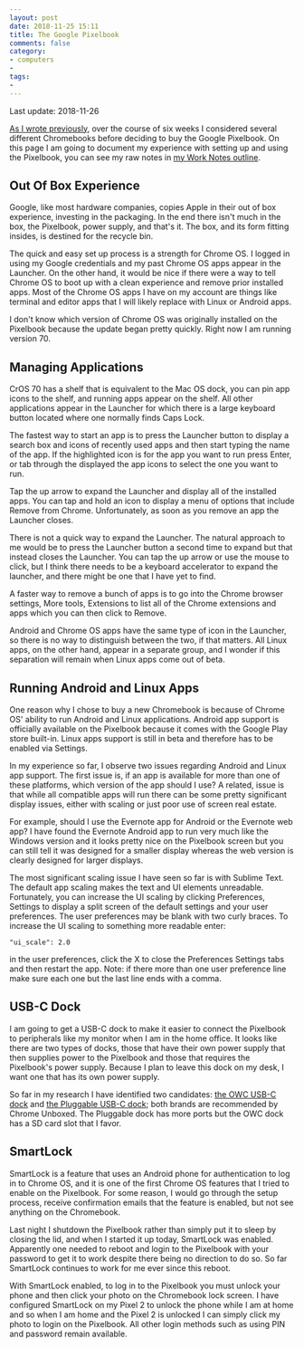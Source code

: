 ```yaml
---
layout: post
date: 2018-11-25 15:11
title: The Google Pixelbook
comments: false
category:
- computers
- 
tags:
- 
---
```

Last update: 2018-11-26

[As I wrote previously](https://writing.frankmcpherson.net/computers/2018/10/31/time-for-new-computer.html), over the course of six weeks I considered several different Chromebooks before deciding to buy the Google Pixelbook. On this page I am going to document my experience with setting up and using the Pixelbook, you can see my raw notes in [my Work Notes outline](http://instantoutliner.com/41).

## Out Of Box Experience
Google, like most hardware companies, copies Apple in their out of box experience, investing in the packaging. In the end there isn't much in the box, the Pixelbook, power supply, and that's it. The box, and its form fitting insides, is destined for the recycle bin.

The quick and easy set up process is a strength for Chrome OS. I logged in using my Google credentials and my past Chrome OS apps appear in the Launcher. On the other hand, it would be nice if there were a way to tell Chrome OS to boot up with a clean experience and remove prior installed apps. Most of the Chrome OS apps I have on my account are things like terminal and editor apps that I will likely replace with Linux or Android apps.

I don't know which version of Chrome OS was originally installed on the Pixelbook because the update began pretty quickly. Right now I am running version 70. 

## Managing Applications
CrOS 70 has a shelf that is equivalent to the Mac OS dock, you can pin app icons to the shelf, and running apps appear on the shelf. All other applications appear in the Launcher for which there is a  large keyboard button located where one normally finds Caps Lock. 

The fastest way to start an app is to press the Launcher button to display a search box and icons of recently used apps and then start typing the name of the app. If the highlighted icon is for the app you want to run press Enter, or tab through the displayed the app icons to select the one you want to run.

Tap the up arrow to expand the Launcher and display all of the installed apps. You can tap and hold an icon to display a menu of options that include Remove from Chrome. Unfortunately, as soon as you remove an app the Launcher closes.

There is not a quick way to expand the Launcher. The natural approach to me would be to press the Launcher button a second time to expand but that instead closes the Launcher. You can tap the up arrow or use the mouse to click, but I think there needs to be a keyboard accelerator to expand the launcher, and there might be one that I have yet to find. 

A faster way to remove a bunch of apps is to go into the Chrome browser settings, More tools, Extensions to list all of the Chrome extensions and apps which you can then click to Remove.

Android and Chrome OS apps have the same type of icon in the Launcher, so there is no way to distinguish between the two, if that matters. All Linux apps, on the other hand, appear in a separate group, and I wonder if this separation will remain when Linux apps come out of beta.

## Running Android and Linux Apps

One reason why I chose to buy a new Chromebook is because of Chrome OS' ability to run Android and Linux applications. Android app support is officially available on the Pixelbook because it comes with the Google Play store built-in. Linux apps support is still in beta and therefore has to be enabled via Settings. 

In my experience so far, I observe two issues regarding Android and Linux app support. The first issue is, if an app is available for more than one of these platforms, which version of the app should I use? A related, issue is that while all compatible apps will run there can be some pretty significant display issues, either with scaling or just poor use of screen real estate. 

For example, should I use the Evernote app for Android or the Evernote web app? I have found the Evernote Android app to run very much like the Windows version and it looks pretty nice on the Pixelbook screen but you can still tell it was designed for a smaller display whereas the web version is clearly designed for larger displays. 

The most significant scaling issue I have seen so far is with Sublime Text. The default app scaling makes the text and UI elements unreadable. Fortunately, you can increase the UI scaling by clicking Preferences, Settings to display a split screen of the default settings and your user preferences. The user preferences may be blank with two curly braces. To increase the UI scaling to something more readable enter:

`"ui_scale": 2.0` 

in the user preferences, click the X to close the Preferences Settings tabs and then restart the app. Note: if there more than one user preference line make sure each one but the last line ends with a comma.

## USB-C Dock

I am going to get a USB-C dock to make it easier to connect the Pixelbook to peripherals like my monitor when I am in the home office. It looks like there are two types of docks, those that have their own power supply that then supplies power to the Pixelbook and those that requires the Pixelbook's power supply. Because I plan to leave this dock on my desk, I want one that has its own power supply. 

So far in my research I have identified two candidates: [the OWC USB-C dock](https://www.amazon.com/dp/B073BDY5J5/?coliid=IRVHAT0RZVFYT&colid=2OSYVCFR78X3K&psc=0&ref_=lv_ov_lig_dp_it) and [the Pluggable USB-C dock](https://www.amazon.com/dp/B076HXWR9M/?coliid=I3S8Q3HU54TEG5&colid=2OSYVCFR78X3K&psc=0&ref_=lv_ov_lig_dp_it); both brands are recommended by Chrome Unboxed. The Pluggable dock has more ports but the OWC dock has a SD card slot that I favor. 

## SmartLock

SmartLock is a feature that uses an Android phone for authentication to log in to Chrome OS, and it is one of the first Chrome OS features that I tried to enable on the Pixelbook. For some reason, I would go through the setup process, receive confirmation emails that the feature is enabled, but not see anything on the Chromebook. 

Last night I shutdown the Pixelbook rather than simply put it to sleep by closing the lid, and when I started it up today, SmartLock was enabled. Apparently one needed to reboot and login to the Pixelbook with your password to get it to work despite there being no direction to do so. So far SmartLock continues to work for me ever since this reboot.

With SmartLock enabled, to log in to the Pixelbook you must unlock your phone and then click your photo on the Chromebook lock screen. I have configured SmartLock on my Pixel 2 to unlock the phone while I am at home and so when I am home and the Pixel 2 is unlocked I can simply click my photo to login on the Pixelbook. All other login methods such as using PIN and password remain available. 